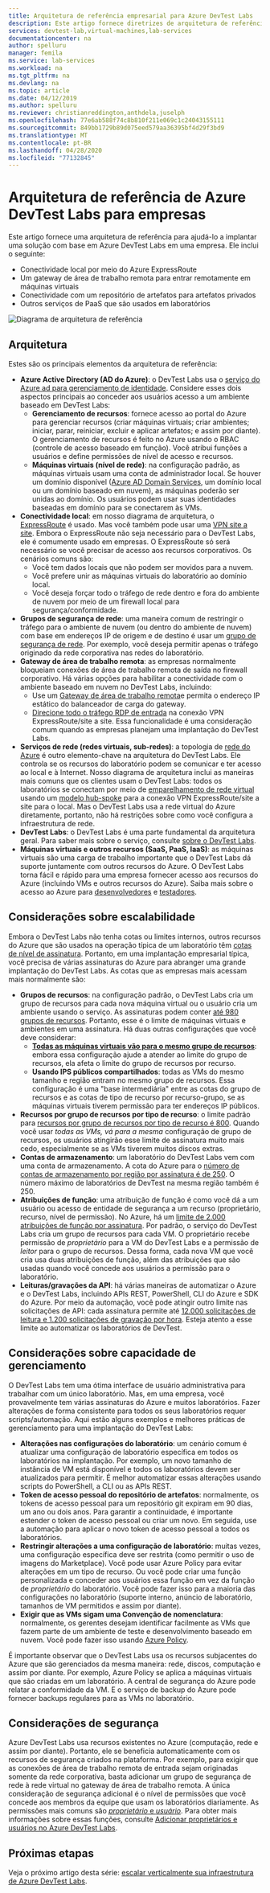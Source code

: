 ```yaml
---
title: Arquitetura de referência empresarial para Azure DevTest Labs
description: Este artigo fornece diretrizes de arquitetura de referência para Azure DevTest Labs em uma empresa.
services: devtest-lab,virtual-machines,lab-services
documentationcenter: na
author: spelluru
manager: femila
ms.service: lab-services
ms.workload: na
ms.tgt_pltfrm: na
ms.devlang: na
ms.topic: article
ms.date: 04/12/2019
ms.author: spelluru
ms.reviewer: christianreddington,anthdela,juselph
ms.openlocfilehash: 77e6ab588f74c8b810f211e069c1c24043155111
ms.sourcegitcommit: 849bb1729b89d075eed579aa36395bf4d29f3bd9
ms.translationtype: MT
ms.contentlocale: pt-BR
ms.lasthandoff: 04/28/2020
ms.locfileid: "77132845"
---
```

# <a name="azure-devtest-labs-reference-architecture-for-enterprises"></a>Arquitetura de referência de Azure DevTest Labs para empresas
Este artigo fornece uma arquitetura de referência para ajudá-lo a implantar uma solução com base em Azure DevTest Labs em uma empresa. Ele inclui o seguinte:
- Conectividade local por meio do Azure ExpressRoute
- Um gateway de área de trabalho remota para entrar remotamente em máquinas virtuais
- Conectividade com um repositório de artefatos para artefatos privados
- Outros serviços de PaaS que são usados em laboratórios

![Diagrama de arquitetura de referência](./media/devtest-lab-reference-architecture/reference-architecture.png)

## <a name="architecture"></a>Arquitetura
Estes são os principais elementos da arquitetura de referência:

- **Azure Active Directory (AD do Azure)**: o DevTest Labs usa o [serviço do Azure ad para gerenciamento de identidade](../active-directory/fundamentals/active-directory-whatis.md). Considere esses dois aspectos principais ao conceder aos usuários acesso a um ambiente baseado em DevTest Labs:
    - **Gerenciamento de recursos**: fornece acesso ao portal do Azure para gerenciar recursos (criar máquinas virtuais; criar ambientes; iniciar, parar, reiniciar, excluir e aplicar artefatos; e assim por diante). O gerenciamento de recursos é feito no Azure usando o RBAC (controle de acesso baseado em função). Você atribui funções a usuários e define permissões de nível de acesso e recursos.
    - **Máquinas virtuais (nível de rede)**: na configuração padrão, as máquinas virtuais usam uma conta de administrador local. Se houver um domínio disponível ([Azure AD Domain Services](../active-directory-domain-services/overview.md), um domínio local ou um domínio baseado em nuvem), as máquinas poderão ser unidas ao domínio. Os usuários podem usar suas identidades baseadas em domínio para se conectarem às VMs.
- **Conectividade local**: em nosso diagrama de arquitetura, o [ExpressRoute](../expressroute/expressroute-introduction.md) é usado. Mas você também pode usar uma [VPN site a site](../vpn-gateway/vpn-gateway-about-vpn-gateway-settings.md). Embora o ExpressRoute não seja necessário para o DevTest Labs, ele é comumente usado em empresas. O ExpressRoute só será necessário se você precisar de acesso aos recursos corporativos. Os cenários comuns são:
    - Você tem dados locais que não podem ser movidos para a nuvem.
    - Você prefere unir as máquinas virtuais do laboratório ao domínio local.
    - Você deseja forçar todo o tráfego de rede dentro e fora do ambiente de nuvem por meio de um firewall local para segurança/conformidade.
- **Grupos de segurança de rede**: uma maneira comum de restringir o tráfego para o ambiente de nuvem (ou dentro do ambiente de nuvem) com base em endereços IP de origem e de destino é usar um [grupo de segurança de rede](../virtual-network/security-overview.md). Por exemplo, você deseja permitir apenas o tráfego originado da rede corporativa nas redes do laboratório.
- **Gateway de área de trabalho remota**: as empresas normalmente bloqueiam conexões de área de trabalho remota de saída no firewall corporativo. Há várias opções para habilitar a conectividade com o ambiente baseado em nuvem no DevTest Labs, incluindo:
  - Use um [Gateway de área de trabalho remota](/windows-server/remote/remote-desktop-services/desktop-hosting-logical-architecture)e permita o endereço IP estático do balanceador de carga do gateway.
  - [Direcione todo o tráfego RDP de entrada](../vpn-gateway/vpn-gateway-forced-tunneling-rm.md) na conexão VPN ExpressRoute/site a site. Essa funcionalidade é uma consideração comum quando as empresas planejam uma implantação do DevTest Labs.
- **Serviços de rede (redes virtuais, sub-redes)**: a topologia de [rede do Azure](../networking/networking-overview.md) é outro elemento-chave na arquitetura do DevTest Labs. Ele controla se os recursos do laboratório podem se comunicar e ter acesso ao local e à Internet. Nosso diagrama de arquitetura inclui as maneiras mais comuns que os clientes usam o DevTest Labs: todos os laboratórios se conectam por meio de [emparelhamento de rede virtual](../virtual-network/virtual-network-peering-overview.md) usando um [modelo hub-spoke](/azure/architecture/reference-architectures/hybrid-networking/hub-spoke) para a conexão VPN ExpressRoute/site a site para o local. Mas o DevTest Labs usa a rede virtual do Azure diretamente, portanto, não há restrições sobre como você configura a infraestrutura de rede.
- **DevTest Labs**: o DevTest Labs é uma parte fundamental da arquitetura geral. Para saber mais sobre o serviço, consulte [sobre o DevTest Labs](devtest-lab-overview.md).
- **Máquinas virtuais e outros recursos (SaaS, PaaS, IaaS)**: as máquinas virtuais são uma carga de trabalho importante que o DevTest Labs dá suporte juntamente com outros recursos do Azure. O DevTest Labs torna fácil e rápido para uma empresa fornecer acesso aos recursos do Azure (incluindo VMs e outros recursos do Azure). Saiba mais sobre o acesso ao Azure para [desenvolvedores](devtest-lab-developer-lab.md) e [testadores](devtest-lab-test-env.md).

## <a name="scalability-considerations"></a>Considerações sobre escalabilidade
Embora o DevTest Labs não tenha cotas ou limites internos, outros recursos do Azure que são usados na operação típica de um laboratório têm [cotas de nível de assinatura](../azure-resource-manager/management/azure-subscription-service-limits.md). Portanto, em uma implantação empresarial típica, você precisa de várias assinaturas do Azure para abranger uma grande implantação do DevTest Labs. As cotas que as empresas mais acessam mais normalmente são:

- **Grupos de recursos**: na configuração padrão, o DevTest Labs cria um grupo de recursos para cada nova máquina virtual ou o usuário cria um ambiente usando o serviço. As assinaturas podem conter [até 980 grupos de recursos](../azure-resource-manager/management/azure-subscription-service-limits.md#subscription-limits). Portanto, esse é o limite de máquinas virtuais e ambientes em uma assinatura. Há duas outras configurações que você deve considerar:
    - **[Todas as máquinas virtuais vão para o mesmo grupo de recursos](resource-group-control.md)**: embora essa configuração ajude a atender ao limite do grupo de recursos, ela afeta o limite do grupo de recursos por recurso.
    - **Usando IPS públicos compartilhados**: todas as VMs do mesmo tamanho e região entram no mesmo grupo de recursos. Essa configuração é uma "base intermediária" entre as cotas do grupo de recursos e as cotas de tipo de recurso por recurso-grupo, se as máquinas virtuais tiverem permissão para ter endereços IP públicos.
- **Recursos por grupo de recursos por tipo de recurso**: o limite padrão para [recursos por grupo de recursos por tipo de recurso é 800](../azure-resource-manager/management/azure-subscription-service-limits.md#resource-group-limits).  Quando você usar *todas as VMs, vá para a mesma* configuração de grupo de recursos, os usuários atingirão esse limite de assinatura muito mais cedo, especialmente se as VMs tiverem muitos discos extras.
- **Contas de armazenamento**: um laboratório do DevTest Labs vem com uma conta de armazenamento. A cota do Azure para o [número de contas de armazenamento por região por assinatura é de 250](../azure-resource-manager/management/azure-subscription-service-limits.md#storage-limits). O número máximo de laboratórios de DevTest na mesma região também é 250.
- **Atribuições de função**: uma atribuição de função é como você dá a um usuário ou acesso de entidade de segurança a um recurso (proprietário, recurso, nível de permissão). No Azure, há um [limite de 2.000 atribuições de função por assinatura](../azure-resource-manager/management/azure-subscription-service-limits.md#role-based-access-control-limits). Por padrão, o serviço do DevTest Labs cria um grupo de recursos para cada VM. O proprietário recebe permissão de *proprietário* para a VM do DevTest Labs e a permissão de *leitor* para o grupo de recursos. Dessa forma, cada nova VM que você cria usa duas atribuições de função, além das atribuições que são usadas quando você concede aos usuários a permissão para o laboratório.
- **Leituras/gravações da API**: há várias maneiras de automatizar o Azure e o DevTest Labs, incluindo APIs REST, PowerShell, CLI do Azure e SDK do Azure. Por meio da automação, você pode atingir outro limite nas solicitações de API: cada assinatura permite até [12.000 solicitações de leitura e 1.200 solicitações de gravação por hora](../azure-resource-manager/management/request-limits-and-throttling.md). Esteja atento a esse limite ao automatizar os laboratórios de DevTest.

## <a name="manageability-considerations"></a>Considerações sobre capacidade de gerenciamento
O DevTest Labs tem uma ótima interface de usuário administrativa para trabalhar com um único laboratório. Mas, em uma empresa, você provavelmente tem várias assinaturas do Azure e muitos laboratórios. Fazer alterações de forma consistente para todos os seus laboratórios requer scripts/automação. Aqui estão alguns exemplos e melhores práticas de gerenciamento para uma implantação do DevTest Labs:

- **Alterações nas configurações do laboratório**: um cenário comum é atualizar uma configuração de laboratório específica em todos os laboratórios na implantação. Por exemplo, um novo tamanho de instância de VM está disponível e todos os laboratórios devem ser atualizados para permitir. É melhor automatizar essas alterações usando scripts do PowerShell, a CLI ou as APIs REST.  
- **Token de acesso pessoal do repositório de artefatos**: normalmente, os tokens de acesso pessoal para um repositório git expiram em 90 dias, um ano ou dois anos. Para garantir a continuidade, é importante estender o token de acesso pessoal ou criar um novo. Em seguida, use a automação para aplicar o novo token de acesso pessoal a todos os laboratórios.
- **Restringir alterações a uma configuração de laboratório**: muitas vezes, uma configuração específica deve ser restrita (como permitir o uso de imagens do Marketplace). Você pode usar Azure Policy para evitar alterações em um tipo de recurso. Ou você pode criar uma função personalizada e conceder aos usuários essa função em vez da função de *proprietário* do laboratório. Você pode fazer isso para a maioria das configurações no laboratório (suporte interno, anúncio de laboratório, tamanhos de VM permitidos e assim por diante).
- **Exigir que as VMs sigam uma Convenção de nomenclatura**: normalmente, os gerentes desejam identificar facilmente as VMs que fazem parte de um ambiente de teste e desenvolvimento baseado em nuvem. Você pode fazer isso usando [Azure Policy](https://github.com/Azure/azure-policy/tree/master/samples/TextPatterns/allow-multiple-name-patterns).

É importante observar que o DevTest Labs usa os recursos subjacentes do Azure que são gerenciados da mesma maneira: rede, discos, computação e assim por diante. Por exemplo, Azure Policy se aplica a máquinas virtuais que são criadas em um laboratório. A central de segurança do Azure pode relatar a conformidade da VM. E o serviço de backup do Azure pode fornecer backups regulares para as VMs no laboratório.

## <a name="security-considerations"></a>Considerações de segurança
Azure DevTest Labs usa recursos existentes no Azure (computação, rede e assim por diante). Portanto, ele se beneficia automaticamente com os recursos de segurança criados na plataforma. Por exemplo, para exigir que as conexões de área de trabalho remota de entrada sejam originadas somente da rede corporativa, basta adicionar um grupo de segurança de rede à rede virtual no gateway de área de trabalho remota. A única consideração de segurança adicional é o nível de permissões que você concede aos membros da equipe que usam os laboratórios diariamente. As permissões mais comuns são [ *proprietário* e *usuário*](devtest-lab-add-devtest-user.md). Para obter mais informações sobre essas funções, consulte [Adicionar proprietários e usuários no Azure DevTest Labs](devtest-lab-add-devtest-user.md).

## <a name="next-steps"></a>Próximas etapas
Veja o próximo artigo desta série: [escalar verticalmente sua infraestrutura de Azure DevTest Labs](devtest-lab-guidance-scale.md).
